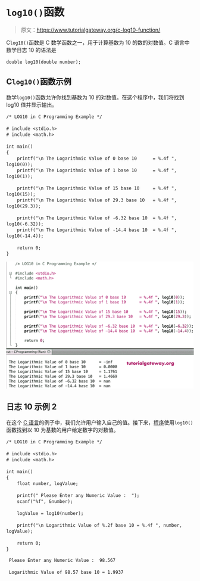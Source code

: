 # `log10()`函数

> 原文：<https://www.tutorialgateway.org/c-log10-function/>

C`log10()`函数是 C 数学函数之一，用于计算基数为 10 的数的对数值。C 语言中数学日志 10 的语法是

```
double log10(double number);
```

## C`log10()`函数示例

数学`log10()`函数允许你找到基数为 10 的对数值。在这个程序中，我们将找到 log10 值并显示输出。

```
/* LOG10 in C Programming Example */

# include <stdio.h>
# include <math.h> 

int main()
{
    printf("\n The Logarithmic Value of 0 base 10      = %.4f ", log10(0));
    printf("\n The Logarithmic Value of 1 base 10      = %.4f ", log10(1));

    printf("\n The Logarithmic Value of 15 base 10     = %.4f ", log10(15));
    printf("\n The Logarithmic Value of 29.3 base 10   = %.4f ", log10(29.3));

    printf("\n The Logarithmic Value of -6.32 base 10  = %.4f ", log10(-6.32));  
    printf("\n The Logarithmic Value of -14.4 base 10  = %.4f ", log10(-14.4));

    return 0;
}
```

![C log10 Function 1](img/768824a189c93cc45b0223ca6d3b6e95.png)

## 日志 10 示例 2

在这个 [C 语言](https://www.tutorialgateway.org/c-programming/)的例子中，我们允许用户输入自己的值。接下来，[程序](https://www.tutorialgateway.org/c-programming-examples/)使用`log10()`函数找到以 10 为基数的用户给定数字的对数值。

```
/* LOG10 in C Programming Example */

# include <stdio.h>
# include <math.h>

int main()
{
    float number, logValue;

    printf(" Please Enter any Numeric Value :  ");
    scanf("%f", &number);

    logValue = log10(number);

    printf("\n Logarithmic Value of %.2f base 10 = %.4f ", number, logValue);

    return 0;
}
```

```
 Please Enter any Numeric Value :  98.567

 Logarithmic Value of 98.57 base 10 = 1.9937
```